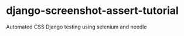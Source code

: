 django-screenshot-assert-tutorial
=================================

Automated CSS Django testing using selenium and needle
